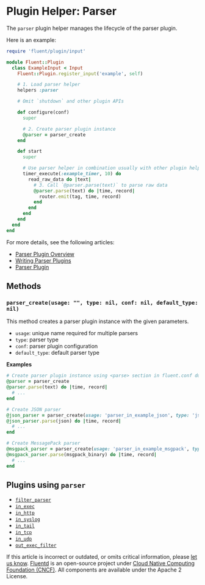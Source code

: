 # Plugin Helper: Parser

The `parser` plugin helper manages the lifecycle of the parser plugin.

Here is an example:

```ruby
require 'fluent/plugin/input'

module Fluent::Plugin
  class ExampleInput < Input
    Fluent::Plugin.register_input('example', self)

    # 1. Load parser helper
    helpers :parser

    # Omit `shutdown` and other plugin APIs

    def configure(conf)
      super

      # 2. Create parser plugin instance
      @parser = parser_create
    end

    def start
      super

      # Use parser helper in combination usually with other plugin helpers
      timer_execute(:example_timer, 10) do
        read_raw_data do |text|
          # 3. Call `@parser.parse(text)` to parse raw data
          @parser.parse(text) do |time, record|
            router.emit(tag, time, record)
          end
        end
      end
    end
  end
end
```

For more details, see the following articles:

* [Parser Plugin Overview](../parser/)
* [Writing Parser Plugins](../plugin-development/api-plugin-parser.md)
* [Parser Plugin](../configuration/parse-section.md)

## Methods

### `parser_create(usage: "", type: nil, conf: nil, default_type: nil)`

This method creates a parser plugin instance with the given parameters.

* `usage`: unique name required for multiple parsers
* `type`: parser type
* `conf`: parser plugin configuration
* `default_type`: default parser type

**Examples**

```ruby
# Create parser plugin instance using <parse> section in fluent.conf during configure phase
@parser = parser_create
@parser.parse(text) do |time, record|
  # ...
end

# Create JSON parser
@json_parser = parser_create(usage: 'parser_in_example_json', type: 'json')
@json_parser.parse(json) do |time, record|
  # ...
end

# Create MessagePack parser
@msgpack_parser = parser_create(usage: 'parser_in_example_msgpack', type: 'msgpack')
@msgpack_parser.parse(msgpack_binary) do |time, record|
  # ...
end
```

## Plugins using `parser`

* [`filter_parser`](../filter/parser.md)
* [`in_exec`](../input/exec.md)
* [`in_http`](../input/http.md)
* [`in_syslog`](../input/syslog.md)
* [`in_tail`](../input/tail.md)
* [`in_tcp`](../input/tcp.md)
* [`in_udp`](../input/udp.md)
* [`out_exec_filter`](../output/exec_filter.md)

If this article is incorrect or outdated, or omits critical information, please [let us know](https://github.com/fluent/fluentd-docs-gitbook/issues?state=open). [Fluentd](http://www.fluentd.org/) is an open-source project under [Cloud Native Computing Foundation \(CNCF\)](https://cncf.io/). All components are available under the Apache 2 License.

